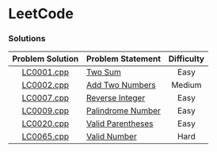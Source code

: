 # LeetCode

### Solutions

| Problem Solution	| Problem Statement 			| Difficulty	|
|:-----------------:|-------------------------------|:-------------:|
| [LC0001.cpp]		| [Two Sum]						| Easy			|
| [LC0002.cpp]		| [Add Two Numbers]				| Medium		|
| [LC0007.cpp]		| [Reverse Integer]				| Easy			|
| [LC0009.cpp]		| [Palindrome Number]			| Easy			|
| [LC0020.cpp]		| [Valid Parentheses]			| Easy			|
| [LC0065.cpp]		| [Valid Number]				| Hard			|

[//]: # (Solutions)

[LC0001.cpp]: Solutions/LC0001.cpp
[Two Sum]: https://leetcode.com/problems/two-sum/

[LC0002.cpp]: Solutions/LC0002.cpp
[Add Two Numbers]: https://leetcode.com/problems/add-two-numbers/

[LC0007.cpp]: Solutions/LC0007.cpp
[Reverse Integer]: https://leetcode.com/problems/reverse-integer/

[LC0009.cpp]: Solutions/LC0009.cpp
[Palindrome Number]: https://leetcode.com/problems/palindrome-number/

[LC0020.cpp]: Solutions/LC0020.cpp
[Valid Parentheses]: https://leetcode.com/problems/valid-parentheses/

[LC0065.cpp]: Solutions/LC0065.cpp
[Valid Number]: https://leetcode.com/problems/valid-number/

[//]: # (EOF)